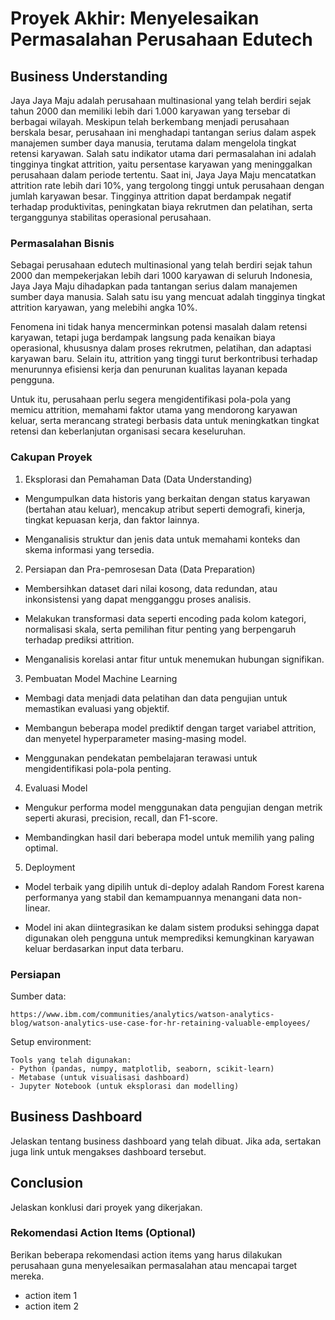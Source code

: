 # Proyek Akhir: Menyelesaikan Permasalahan Perusahaan Edutech

## Business Understanding

Jaya Jaya Maju adalah perusahaan multinasional yang telah berdiri sejak tahun 2000 dan memiliki lebih dari 1.000 karyawan yang tersebar di berbagai wilayah. Meskipun telah berkembang menjadi perusahaan berskala besar, perusahaan ini menghadapi tantangan serius dalam aspek manajemen sumber daya manusia, terutama dalam mengelola tingkat retensi karyawan. Salah satu indikator utama dari permasalahan ini adalah tingginya tingkat attrition, yaitu persentase karyawan yang meninggalkan perusahaan dalam periode tertentu. Saat ini, Jaya Jaya Maju mencatatkan attrition rate lebih dari 10%, yang tergolong tinggi untuk perusahaan dengan jumlah karyawan besar. Tingginya attrition dapat berdampak negatif terhadap produktivitas, peningkatan biaya rekrutmen dan pelatihan, serta terganggunya stabilitas operasional perusahaan.

### Permasalahan Bisnis

Sebagai perusahaan edutech multinasional yang telah berdiri sejak tahun 2000 dan mempekerjakan lebih dari 1000 karyawan di seluruh Indonesia, Jaya Jaya Maju dihadapkan pada tantangan serius dalam manajemen sumber daya manusia. Salah satu isu yang mencuat adalah tingginya tingkat attrition karyawan, yang melebihi angka 10%.

Fenomena ini tidak hanya mencerminkan potensi masalah dalam retensi karyawan, tetapi juga berdampak langsung pada kenaikan biaya operasional, khususnya dalam proses rekrutmen, pelatihan, dan adaptasi karyawan baru. Selain itu, attrition yang tinggi turut berkontribusi terhadap menurunnya efisiensi kerja dan penurunan kualitas layanan kepada pengguna.

Untuk itu, perusahaan perlu segera mengidentifikasi pola-pola yang memicu attrition, memahami faktor utama yang mendorong karyawan keluar, serta merancang strategi berbasis data untuk meningkatkan tingkat retensi dan keberlanjutan organisasi secara keseluruhan.

### Cakupan Proyek

1. Eksplorasi dan Pemahaman Data (Data Understanding)
- Mengumpulkan data historis yang berkaitan dengan status karyawan (bertahan atau keluar), mencakup atribut seperti demografi, kinerja, tingkat kepuasan kerja, dan faktor lainnya.

- Menganalisis struktur dan jenis data untuk memahami konteks dan skema informasi yang tersedia.

2. Persiapan dan Pra-pemrosesan Data (Data Preparation)
- Membersihkan dataset dari nilai kosong, data redundan, atau inkonsistensi yang dapat mengganggu proses analisis.

- Melakukan transformasi data seperti encoding pada kolom kategori, normalisasi skala, serta pemilihan fitur penting yang berpengaruh terhadap prediksi attrition.

- Menganalisis korelasi antar fitur untuk menemukan hubungan signifikan.

3. Pembuatan Model Machine Learning
- Membagi data menjadi data pelatihan dan data pengujian untuk memastikan evaluasi yang objektif.

- Membangun beberapa model prediktif dengan target variabel attrition, dan menyetel hyperparameter masing-masing model.

- Menggunakan pendekatan pembelajaran terawasi untuk mengidentifikasi pola-pola penting.

4. Evaluasi Model
- Mengukur performa model menggunakan data pengujian dengan metrik seperti akurasi, precision, recall, dan F1-score.

- Membandingkan hasil dari beberapa model untuk memilih yang paling optimal.

5. Deployment
- Model terbaik yang dipilih untuk di-deploy adalah Random Forest karena performanya yang stabil dan kemampuannya menangani data non-linear.

- Model ini akan diintegrasikan ke dalam sistem produksi sehingga dapat digunakan oleh pengguna untuk memprediksi kemungkinan karyawan keluar berdasarkan input data terbaru.

### Persiapan

Sumber data:
```
https://www.ibm.com/communities/analytics/watson-analytics-blog/watson-analytics-use-case-for-hr-retaining-valuable-employees/
```
Setup environment:

```
Tools yang telah digunakan:
- Python (pandas, numpy, matplotlib, seaborn, scikit-learn)
- Metabase (untuk visualisasi dashboard)
- Jupyter Notebook (untuk eksplorasi dan modelling)
```

## Business Dashboard

Jelaskan tentang business dashboard yang telah dibuat. Jika ada, sertakan juga link untuk mengakses dashboard tersebut.

## Conclusion

Jelaskan konklusi dari proyek yang dikerjakan.

### Rekomendasi Action Items (Optional)

Berikan beberapa rekomendasi action items yang harus dilakukan perusahaan guna menyelesaikan permasalahan atau mencapai target mereka.

- action item 1
- action item 2
